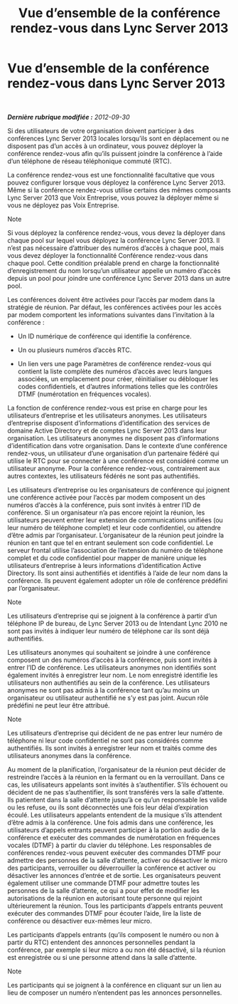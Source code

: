 ﻿---
title: Vue d’ensemble de la conférence rendez-vous dans Lync Server 2013
TOCTitle: Vue d’ensemble de la conférence rendez-vous dans Lync Server 2013
ms:assetid: 6e581cef-960a-4730-8b22-91b2129d34e3
ms:mtpsurl: https://technet.microsoft.com/fr-fr/library/Gg398524(v=OCS.15)
ms:contentKeyID: 49297576
ms.date: 05/20/2016
mtps_version: v=OCS.15
ms.translationtype: HT
---

# Vue d’ensemble de la conférence rendez-vous dans Lync Server 2013

 

_**Dernière rubrique modifiée :** 2012-09-30_

Si des utilisateurs de votre organisation doivent participer à des conférences Lync Server 2013 locales lorsqu’ils sont en déplacement ou ne disposent pas d’un accès à un ordinateur, vous pouvez déployer la conférence rendez-vous afin qu’ils puissent joindre la conférence à l’aide d’un téléphone de réseau téléphonique commuté (RTC).

La conférence rendez-vous est une fonctionnalité facultative que vous pouvez configurer lorsque vous déployez la conférence Lync Server 2013. Même si la conférence rendez-vous utilise certains des mêmes composants Lync Server 2013 que Voix Entreprise, vous pouvez la déployer même si vous ne déployez pas Voix Entreprise.

> [!note]  
> Si vous déployez la conférence rendez-vous, vous devez la déployer dans chaque pool sur lequel vous déployez la conférence Lync Server 2013. Il n’est pas nécessaire d’attribuer des numéros d’accès à chaque pool, mais vous devez déployer la fonctionnalité Conférence rendez-vous dans chaque pool. Cette condition préalable prend en charge la fonctionnalité d’enregistrement du nom lorsqu’un utilisateur appelle un numéro d’accès depuis un pool pour joindre une conférence Lync Server 2013 dans un autre pool.

Les conférences doivent être activées pour l’accès par modem dans la stratégie de réunion. Par défaut, les conférences activées pour les accès par modem comportent les informations suivantes dans l’invitation à la conférence :

  - Un ID numérique de conférence qui identifie la conférence.

  - Un ou plusieurs numéros d’accès RTC.

  - Un lien vers une page Paramètres de conférence rendez-vous qui contient la liste complète des numéros d’accès avec leurs langues associées, un emplacement pour créer, réinitialiser ou débloquer les codes confidentiels, et d’autres informations telles que les contrôles DTMF (numérotation en fréquences vocales).

La fonction de conférence rendez-vous est prise en charge pour les utilisateurs d’entreprise et les utilisateurs anonymes. Les utilisateurs d’entreprise disposent d’informations d’identification des services de domaine Active Directory et de comptes Lync Server 2013 dans leur organisation. Les utilisateurs anonymes ne disposent pas d’informations d’identification dans votre organisation. Dans le contexte d’une conférence rendez-vous, un utilisateur d’une organisation d’un partenaire fédéré qui utilise le RTC pour se connecter à une conférence est considéré comme un utilisateur anonyme. Pour la conférence rendez-vous, contrairement aux autres contextes, les utilisateurs fédérés ne sont pas authentifiés.

Les utilisateurs d’entreprise ou les organisateurs de conférence qui joignent une conférence activée pour l’accès par modem composent un des numéros d’accès à la conférence, puis sont invités à entrer l’ID de conférence. Si un organisateur n’a pas encore rejoint la réunion, les utilisateurs peuvent entrer leur extension de communications unifiées (ou leur numéro de téléphone complet) et leur code confidentiel, ou attendre d’être admis par l’organisateur. L’organisateur de la réunion peut joindre la réunion en tant que tel en entrant seulement son code confidentiel. Le serveur frontal utilise l’association de l’extension du numéro de téléphone complet et du code confidentiel pour mapper de manière unique les utilisateurs d’entreprise à leurs informations d’identification Active Directory. Ils sont ainsi authentifiés et identifiés à l’aide de leur nom dans la conférence. Ils peuvent également adopter un rôle de conférence prédéfini par l’organisateur.

> [!note]  
> Les utilisateurs d’entreprise qui se joignent à la conférence à partir d’un téléphone IP de bureau, de Lync Server 2013 ou de Intendant Lync 2010 ne sont pas invités à indiquer leur numéro de téléphone car ils sont déjà authentifiés.

Les utilisateurs anonymes qui souhaitent se joindre à une conférence composent un des numéros d’accès à la conférence, puis sont invités à entrer l’ID de conférence. Les utilisateurs anonymes non identifiés sont également invités à enregistrer leur nom. Le nom enregistré identifie les utilisateurs non authentifiés au sein de la conférence. Les utilisateurs anonymes ne sont pas admis à la conférence tant qu’au moins un organisateur ou utilisateur authentifié ne s’y est pas joint. Aucun rôle prédéfini ne peut leur être attribué.

> [!note]  
> Les utilisateurs d’entreprise qui décident de ne pas entrer leur numéro de téléphone ni leur code confidentiel ne sont pas considérés comme authentifiés. Ils sont invités à enregistrer leur nom et traités comme des utilisateurs anonymes dans la conférence.

Au moment de la planification, l’organisateur de la réunion peut décider de restreindre l’accès à la réunion en la fermant ou en la verrouillant. Dans ce cas, les utilisateurs appelants sont invités à s’authentifier. S’ils échouent ou décident de ne pas s’authentifier, ils sont transférés vers la salle d’attente. Ils patientent dans la salle d’attente jusqu’à ce qu’un responsable les valide ou les refuse, ou ils sont déconnectés une fois leur délai d’expiration écoulé. Les utilisateurs appelants entendent de la musique s’ils attendent d’être admis à la conférence. Une fois admis dans une conférence, les utilisateurs d’appels entrants peuvent participer à la portion audio de la conférence et exécuter des commandes de numérotation en fréquences vocales (DTMF) à partir du clavier du téléphone. Les responsables de conférences rendez-vous peuvent exécuter des commandes DTMF pour admettre des personnes de la salle d’attente, activer ou désactiver le micro des participants, verrouiller ou déverrouiller la conférence et activer ou désactiver les annonces d’entrée et de sortie. Les organisateurs peuvent également utiliser une commande DTMF pour admettre toutes les personnes de la salle d’attente, ce qui a pour effet de modifier les autorisations de la réunion en autorisant toute personne qui rejoint ultérieurement la réunion. Tous les participants d’appels entrants peuvent exécuter des commandes DTMF pour écouter l’aide, lire la liste de conférence ou désactiver eux-mêmes leur micro.

Les participants d’appels entrants (qu’ils composent le numéro ou non à partir du RTC) entendent des annonces personnelles pendant la conférence, par exemple si leur micro a ou non été désactivé, si la réunion est enregistrée ou si une personne attend dans la salle d’attente.

> [!note]  
> Les participants qui se joignent à la conférence en cliquant sur un lien au lieu de composer un numéro n’entendent pas les annonces personnelles.
